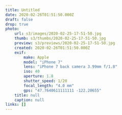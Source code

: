```yaml
---
title: Untitled
date: 2020-02-26T01:51:50.000Z
draft: false
drop: true
photo:
    url: s3/images/2020-02-25-17-51-50.jpg
    thumb: s3/thumbs/2020-02-25-17-51-50.jpg
    preview: s3/previews/2020-02-25-17-51-50.jpg
    created: 2020-02-26T01:51:50.000Z
    exif:
        make: Apple
        model: "iPhone 7"
        lens: "iPhone 7 back camera 3.99mm f/1.8"
        iso: 40
        aperture: 1.8
        shutter_speed: 1/20
        focal_length: "4.0 mm"
        gps: "47.7640611111111 -122.20655"
    title: null
    caption: null
links: []
---
```

